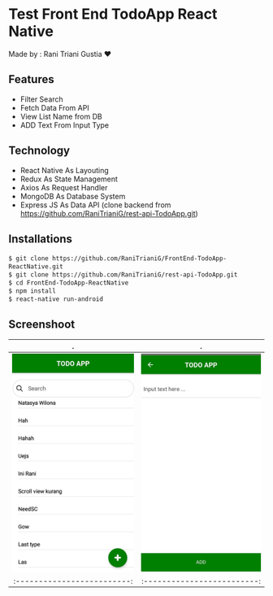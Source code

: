 # Test Front End TodoApp React Native
Made by : Rani Triani Gustia :heart:

## Features 
* Filter Search
* Fetch Data From API
* View List Name from DB
* ADD Text From Input Type

## Technology
* React Native As Layouting
* Redux As State Management
* Axios As Request Handler
* MongoDB As Database System
* Express JS As Data API (clone backend from https://github.com/RaniTrianiG/rest-api-TodoApp.git)

## Installations
```
$ git clone https://github.com/RaniTrianiG/FrontEnd-TodoApp-ReactNative.git
$ git clone https://github.com/RaniTrianiG/rest-api-TodoApp.git
$ cd FrontEnd-TodoApp-ReactNative
$ npm install
$ react-native run-android
```

## Screenshoot
.                          |  .                         
:-------------------------:|:-------------------------: 
![screenshots1](1.jpg)  |  ![screenshots2](2.jpg)       
:-------------------------:|:-------------------------: 



